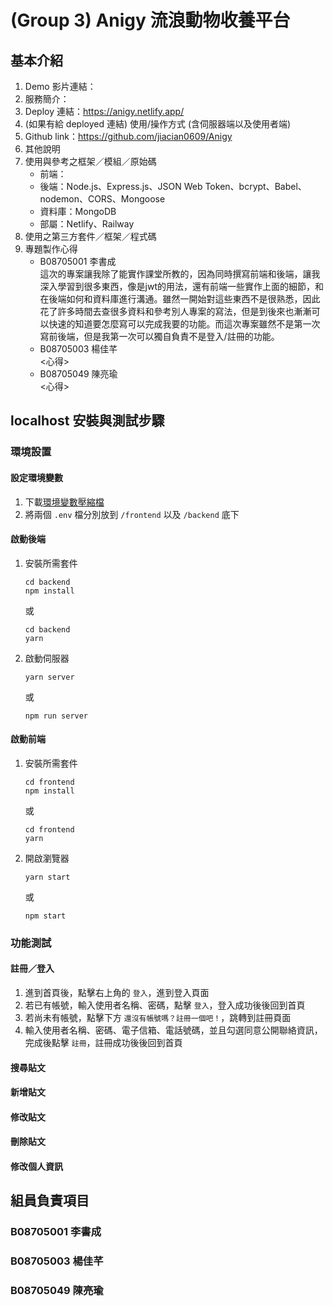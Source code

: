 # (Group 3) Anigy 流浪動物收養平台
## 基本介紹
1. Demo 影片連結：
2. 服務簡介：
3. Deploy 連結：https://anigy.netlify.app/
4. (如果有給 deployed 連結) 使用/操作方式 (含伺服器端以及使用者端)
5. Github link：https://github.com/jiacian0609/Anigy
6. 其他說明
7. 使用與參考之框架／模組／原始碼
	- 前端：
	- 後端：Node.js、Express.js、JSON Web Token、bcrypt、Babel、nodemon、CORS、Mongoose
	- 資料庫：MongoDB
	- 部屬：Netlify、Railway
8. 使用之第三方套件／框架／程式碼
9. 專題製作心得
	- B08705001 李書成 \
	這次的專案讓我除了能實作課堂所教的，因為同時撰寫前端和後端，讓我深入學習到很多東西，像是jwt的用法，還有前端一些實作上面的細節，和在後端如何和資料庫進行溝通。雖然一開始對這些東西不是很熟悉，因此花了許多時間去查很多資料和參考別人專案的寫法，但是到後來也漸漸可以快速的知道要怎麼寫可以完成我要的功能。而這次專案雖然不是第一次寫前後端，但是我第一次可以獨自負責不是登入/註冊的功能。
	- B08705003 楊佳芊 \
	<心得>
	- B08705049 陳亮瑜 \
	<心得>

## localhost 安裝與測試步驟
### 環境設置
#### 設定環境變數
1. 下載[環境變數壓縮檔](https://drive.google.com/file/d/1Kc9bn1kCnH_t9AmGpybCQsSSMzHE2M17/view?usp=sharing)
2. 將兩個 `.env` 檔分別放到 `/frontend` 以及 `/backend` 底下
#### 啟動後端
1. 安裝所需套件
	```
	cd backend
	npm install
	```
	或
	```
	cd backend
	yarn
	```
2. 啟動伺服器
	```
	yarn server
	```
	或
	```
	npm run server
	```
#### 啟動前端
1. 安裝所需套件
	```
	cd frontend
	npm install
	```
	或
	```
	cd frontend
	yarn
	```
2. 開啟瀏覽器
	```
	yarn start
	```
	或
	```
	npm start
	```
### 功能測試
#### 註冊／登入
1. 進到首頁後，點擊右上角的 `登入`，進到登入頁面
2. 若已有帳號，輸入使用者名稱、密碼，點擊 `登入`，登入成功後後回到首頁
3. 若尚未有帳號，點擊下方 `還沒有帳號嗎？註冊一個吧！`，跳轉到註冊頁面
4. 輸入使用者名稱、密碼、電子信箱、電話號碼，並且勾選同意公開聯絡資訊，完成後點擊 `註冊`，註冊成功後後回到首頁
#### 搜尋貼文
#### 新增貼文
#### 修改貼文
#### 刪除貼文
#### 修改個人資訊

## 組員負責項目
### B08705001 李書成
### B08705003 楊佳芊
### B08705049 陳亮瑜